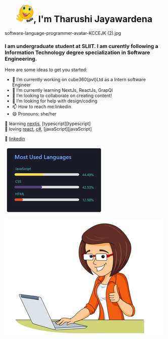 ### <h1 align="center"><img src="https://github.com/TharuJayawardena/TharuJayawardena/blob/main/emoji-emoticon.gif" height="55px" width="55px">,  I'm Tharushi Jayawardena</h1>


software-language-programmer-avatar-KCCEJK (2).jpg

### I am undergraduate student at SLIIT. I am curently following a Information Technology degree specialization in Software Engineering.

Here are some ideas to get you started:

- 🔭 I’m currently working on cube360(pvt)Ltd as a Intern software Engineer
- 🌱 I’m currently learning NextJs, ReactJs, GrapQl
- 👯 I’m looking to collaborate on creating content!
- 🤔 I’m looking for help with design/coding
- 📫 How to reach me:linkedin
- 😄 Pronouns: she/her



 
🧠 learning [nextjs][next], [typescript][typescript]  
💜 loving [react][react], [c#][c#], [javaScript][javaScript]


👔 [linkedin][linkedin]


[react]: http://reactjs.org
[next]: https://nextjs.org
[c#]: https://www.javatpoint.com/c-sharp-tutorial
[linkedin]: https://www.linkedin.com/in/tharushijayawardena/

<p><img align="center" src="https://github.com/TharuJayawardena/TharuJayawardena/blob/main/3nRDF.jpg" /> 

<p><img align= "right" alt="gif" src="https://github.com/TharuJayawardena/TharuJayawardena/blob/main/Lady-programming-4a.jpg"/></p>
